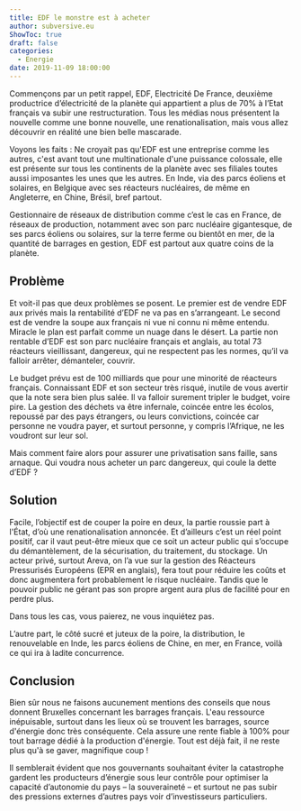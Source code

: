 ```yaml
---
title: EDF le monstre est à acheter
author: subversive.eu
ShowToc: true
draft: false
categories:
  - Energie
date: 2019-11-09 18:00:00
---
```

  
Commençons par un petit rappel, EDF, Electricité De France, deuxième productrice d’électricité de la planète qui appartient a plus de 70% à l’Etat français va subir une restructuration. <!--more-->
Tous les médias nous présentent la nouvelle comme une bonne nouvelle, une renationalisation, mais vous allez découvrir en réalité une bien belle mascarade.


Voyons les faits : Ne croyait pas qu'EDF est une entreprise comme les autres, c'est avant tout une multinationale d'une puissance colossale, elle est présente sur tous les continents de la planète avec ses filiales toutes aussi imposantes les unes que les autres. En Inde, via des parcs éoliens et solaires, en Belgique avec ses réacteurs nucléaires, de même en Angleterre, en Chine, Brésil, bref partout.

Gestionnaire de réseaux de distribution comme c’est le cas en France, de réseaux de production, notamment avec son parc nucléaire gigantesque, de ses parcs éoliens ou solaires, sur la terre ferme ou bientôt en mer, de la quantité de barrages en gestion, EDF est partout aux quatre coins de la planète.

## Problème

Et voit-il pas que deux problèmes se posent. Le premier est de vendre EDF aux privés mais la rentabilité d’EDF ne va pas en s’arrangeant. Le second est de vendre la soupe aux français ni vue ni connu ni même entendu. Miracle le plan est parfait comme un nuage dans le désert. La partie non rentable d’EDF est son parc nucléaire français et anglais, au total 73 réacteurs vieillissant, dangereux, qui ne respectent pas les normes, qu’il va falloir arrêter, démanteler, couvrir.

Le budget prévu est de 100 milliards que pour une minorité de réacteurs français. Connaissant EDF et son secteur très risqué, inutile de vous avertir que la note sera bien plus salée. Il va falloir surement tripler le budget, voire pire. La gestion des déchets va être infernale, coincée entre les écolos, repoussé par des pays étrangers, ou leurs convictions, coincée car personne ne voudra payer, et surtout personne, y compris l’Afrique, ne les voudront sur leur sol.

Mais comment faire alors pour assurer une privatisation sans faille, sans arnaque. Qui voudra nous acheter un parc dangereux, qui coule la dette d’EDF ?

## Solution

Facile, l’objectif est de couper la poire en deux, la partie roussie part à l'État, d’où une renationalisation annoncée. Et d’ailleurs c’est un réel point positif, car il vaut peut-être mieux que ce soit un acteur public qui s’occupe du démantèlement, de la sécurisation, du traitement, du stockage. Un acteur privé, surtout Areva, on l’a vue sur la gestion des Réacteurs Pressurisés Européens (EPR en anglais), fera tout pour réduire les coûts et donc augmentera fort probablement le risque nucléaire. Tandis que le pouvoir public ne gérant pas son propre argent aura plus de facilité pour en perdre plus.

Dans tous les cas, vous paierez, ne vous inquiétez pas.

L’autre part, le côté sucré et juteux de la poire, la distribution, le renouvelable en Inde, les parcs éoliens de Chine, en mer, en France, voilà ce qui ira à ladite concurrence.

## Conclusion

Bien sûr nous ne faisons aucunement mentions des conseils que nous donnent Bruxelles concernant les barrages français. L'eau ressource inépuisable, surtout dans les lieux où se trouvent les barrages, source d'énergie donc très conséquente. Cela assure une rente fiable à 100% pour tout barrage dédié à la production d'énergie. Tout est déjà fait, il ne reste plus qu'à se gaver, magnifique coup !

Il semblerait évident que nos gouvernants souhaitant éviter la catastrophe gardent les producteurs d’énergie sous leur contrôle pour optimiser la capacité d’autonomie du pays – la souveraineté – et surtout ne pas subir des pressions externes d’autres pays voir d’investisseurs particuliers.